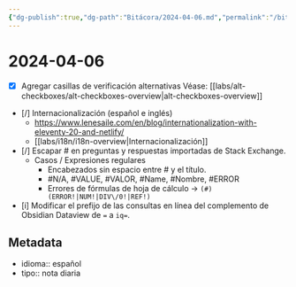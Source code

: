 ```yaml
---
{"dg-publish":true,"dg-path":"Bitácora/2024-04-06.md","permalink":"/bitacora/2024-04-06/","title":"2024-04-06","tags":["Bitácora"],"noteIcon":"default","created":"2024-04-06T13:26:36.698-06:00","updated":"2024-04-06T21:01:56.860-06:00"}
---
```


# 2024-04-06

- [x] Agregar casillas de verificación alternativas
	Véase: [[labs/alt-checkboxes/alt-checkboxes-overview\|alt-checkboxes-overview]]
- [/] Internacionalización (español e inglés)
	- https://www.lenesaile.com/en/blog/internationalization-with-eleventy-20-and-netlify/
	- [[labs/i18n/i18n-overview\|Internacionalización]]
- [/] Escapar \# en preguntas y respuestas importadas de Stack Exchange.
	-   Casos / Expresiones regulares
		- Encabezados sin espacio entre \# y el título.
		- \#N/A, \#VALUE, \#VALOR, \#Name, \#Nombre, \#ERROR
		- Errores de fórmulas de hoja de cálculo -> `(#)(ERROR!|NUM!|DIV\/0!|REF!)`
- [i] Modificar el prefijo de las consultas en línea del complemento de Obsidian Dataview de `=` a `iq=`.
## Metadata
- idioma:: español
- tipo:: nota diaria